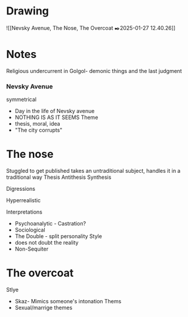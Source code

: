 # Drawing
![[Nevsky Avenue, The Nose, The Overcoat ✒️2025-01-27 12.40.26]]
# Notes
Religious undercurrent in Golgol- demonic things and the last judgment
### Nevsky Avenue
symmetrical
+ Day in the life of Nevsky avenue
+ NOTHING IS AS IT SEEMS
Theme
+ thesis, moral, idea 
+ "The city corrupts"
# The nose
Stuggled to get published 
takes an untraditional subject, handles it in a traditional way
Thesis
Antithesis
Synthesis

Digressions   

Hyperrealistic

Interpretations
+ Psychoanalytic - Castration?
+ Sociological 
+ The Double - split personality
Style
+ does not doubt the reality
+ Non-Sequiter
# The overcoat
Stlye
+ Skaz- Mimics someone's intonation
Thems
+ Sexual/marrige themes
